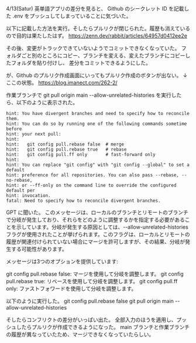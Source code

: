 4/13(Satur)
英単語アプリの差分を見ると、 Github のシークレット ID を記載した .env をプッシュしてしまっていることに気づいた。

以下に記載した方法を実行。そしたらプルリクが閉じられた。履歴も消えているので目的は果たしたはず。
https://zenn.dev/rabbit/articles/64957d0412ee2e

その後、変更がトラックできていないようでコミットできなくなっていた。
フォルダごと別のところにコピー、ブランチを変える、変えたブランチにコピーしたフォルダを貼り付けし、
差分をコミットできるようにした。

が、Github のプルリク作成画面にいってもプルリク作成のボタンが出ない。
↓ ここの状態。
https://blog.imanect.com/262-2/


作業ブランチで git pull origin main --allow-unrelated-histories を実行したら、以下のように表示された。
```
hint: You have divergent branches and need to specify how to reconcile them.
hint: You can do so by running one of the following commands sometime before
hint: your next pull:
hint: 
hint:   git config pull.rebase false  # merge
hint:   git config pull.rebase true   # rebase
hint:   git config pull.ff only       # fast-forward only
hint: 
hint: You can replace "git config" with "git config --global" to set a default
hint: preference for all repositories. You can also pass --rebase, --no-rebase,
hint: or --ff-only on the command line to override the configured default per
hint: invocation.
fatal: Need to specify how to reconcile divergent branches.
```

GPT に聞いた。
このメッセージは、ローカルのブランチとリモートのブランチで分岐が発生しており、それらをどのように調整するかを指定する必要があることを示しています。分岐が発生する原因としては、--allow-unrelated-historiesフラグが使用されたことが挙げられます。このフラグは、ローカルとリモートの履歴が関連付けられていない場合にマージを許可しますが、その結果、分岐が発生する可能性があります。

メッセージは3つのオプションを提供しています:

git config pull.rebase false: マージを使用して分岐を調整します。
git config pull.rebase true: リベースを使用して分岐を調整します。
git config pull.ff only: ファストフォワードを使用して分岐を調整します。

以下のように実行した。
git config pull.rebase false
git pull origin main --allow-unrelated-histories

そしたらコンフリクトの差分がいっぱい出た。
全部入力のほうを適用し、プッシュしたらプルリクが作成できるようになった。
main ブランチと作業ブランチの履歴が異なっていたため、マージできなくなっていたらしい。
